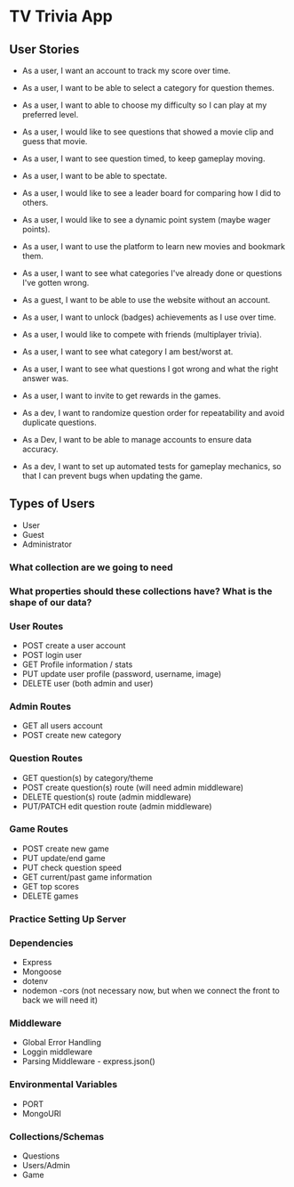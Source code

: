 # TV Trivia App

## User Stories
- As a user, I want an account to track my score over time.

- As a user, I want to be able to select a category for question themes.
- As a user, I want to able to choose my difficulty so I can play at my preferred level.

- As a user, I would like to see questions that showed a movie clip and guess that movie.
- As a user, I want to see question timed, to keep gameplay moving.
- As a user, I want to be able to spectate.
- As a user, I would like to see a leader board for comparing how I did to others.
- As a user, I would like to see a dynamic point system (maybe wager points).
- As a user, I want to use the platform to learn new movies and bookmark them.
- As a user, I want to see what categories I've already done or questions I've gotten wrong.
- As a guest, I want to be able to use the website without an account.
- As a user, I want to unlock (badges) achievements as I use over time.

- As a user, I would like to compete with friends (multiplayer trivia).
- As a user, I want to see what category I am best/worst at.
- As a user, I want to see what questions I got wrong and what the right answer was.
- As a user, I want to invite to get rewards in the games.


- As a dev, I want to randomize question order for repeatability and avoid duplicate questions.
- As a Dev, I want to be able to manage accounts to ensure data accuracy.
- As a dev, I want to set up automated tests for gameplay mechanics, so that I can prevent bugs when updating the game.


## Types of Users
- User
- Guest
- Administrator

### What collection are we going to need
### What properties should these collections have? What is the shape of our data?

### User Routes
- POST create a user account
- POST login user
- GET Profile information / stats
- PUT update user profile (password, username, image)
- DELETE user (both admin and user)

### Admin Routes
- GET all users account
- POST create new category


### Question Routes
- GET question(s) by category/theme
- POST create question(s) route (will need admin middleware)
- DELETE question(s) route (admin middleware)
- PUT/PATCH edit question route (admin middleware)

### Game Routes
- POST create new game
- PUT update/end game
- PUT check question speed
- GET current/past game information
- GET top scores
- DELETE games

### Practice Setting Up Server
### Dependencies
- Express
- Mongoose
- dotenv
- nodemon
-cors (not necessary now, but when we connect the front to back we will need it)

### Middleware
- Global Error Handling
- Loggin middleware
- Parsing Middleware - express.json()

### Environmental Variables
- PORT
- MongoURI 

### Collections/Schemas
- Questions
- Users/Admin
- Game 